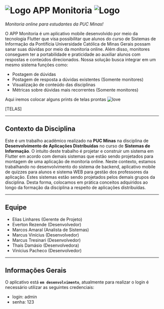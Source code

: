 # ![Logo][logo] APP Monitoria ![Logo][logo]
*Monitoria online para estudantes da PUC Minas!*

O APP Monitoria é um aplicativo mobile desenvolvido por meio da tecnologia Flutter que visa possibilitar que alunos do curso de Sistemas de Informação da Pontifícia Universidade Católica de Minas Gerais possam sanar suas dúvidas por meio da monitoria online. Além disso, monitores conseguem ter a portabilidade e praticidade ao auxiliar alunos com respostas e conteúdos direcionados. Nossa solução busca integrar em um mesmo sistema funções como:
- Postagem de dúvidas
- Postagem de resposta a dúvidas existentes (Somente monitores)
- Visualização de conteúdo das disciplinas
- Métricas sobre dúvidas mais recorrentes (Somente monitores)

Aqui iremos colocar alguns prints de telas prontas ![love][heart]

[TELAS]

***
Contexto da Disciplina
------
Este é um trabalho acadêmico realizado na **PUC Minas** na disciplina de **Desenvolvimento de Aplicações Distribuídas** 
no curso de **Sistemas de Informação**.
O intuito deste trabalho é projetar e construir um sistema em Flutter em acordo com demais sistemas que estão sendo projetados para montagem de uma aplicação de monitoria online. Neste contexto, estamos trabalhando no desenvolvimento do sistema de backend, aplicativo mobile de quizzes para alunos e sistema WEB para gestão dos professores da aplicação. Estes sistemas estão sendo projetados pelos demais grupos da disciplina.
Desta forma, colocamos em prática conceitos adquiridos ao longo da formação da disciplina a respeito de aplicações distribuídas.
***
Equipe
------
* Elias Linhares (Gerente de Projeto)
* Everton Rezende (Desenvolvedor)
* Marcos Amaral (Analista de Sistemas)
* Marcus Vinícius (Desenvolvedor)
* Marcus Tresinari (Desenvolvedor)
* Thaís Damásio (Desenvolvedora)
* Vinícius Pacheco (Desenvolvedor)
***
Informações Gerais
------
O aplicativo está **```em desenvolvimento```**, atualmente para realizar o login é necessário utilizar as seguintes credenciais:

* login: admin
* senha: 123

[logo]: https://img.icons8.com/offices/30/000000/curriculum.png "Logo"
[heart]: https://img.icons8.com/material-two-tone/24/000000/novel.png "Heart"
